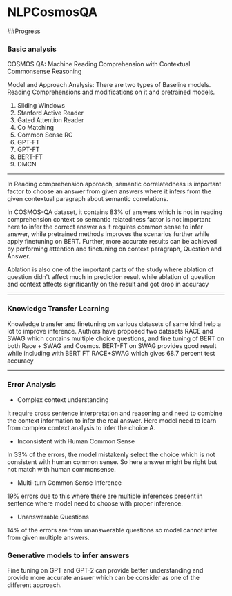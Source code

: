 # NLPCosmosQA

##Progress

### Basic analysis

COSMOS QA: Machine Reading Comprehension with Contextual Commonsense Reasoning

Model and Approach Analysis:
There are two types of Baseline models. Reading Comprehensions and modifications on it and pretrained models.
1.	Sliding Windows
2.	Stanford Active Reader
3.	Gated Attention Reader
4.	Co Matching
5.	Common Sense RC
6.	GPT-FT
7.	GPT-FT
8.	BERT-FT
9.	DMCN

---

In Reading comprehension approach, semantic correlatedness is important factor to choose an answer from given answers where it infers from the given contextual paragraph about semantic correlations. 

In COSMOS-QA dataset, it contains 83% of answers which is not in reading comprehension context so semantic relatedness factor is not important here to infer the correct answer as it requires common sense to infer answer, while pretrained methods improves the scenarios further while apply finetuning on BERT. Further, more accurate results can be achieved by performing attention and finetuning on context paragraph, Question and Answer.

Ablation is also one of the important parts of the study where ablation of question didn't affect much in prediction result while ablation of question and context affects significantly on the result and got drop in accuracy

---

### Knowledge Transfer Learning ###

Knowledge transfer and finetuning on various datasets of same kind help a lot to improve inference. Authors have proposed two datasets RACE and SWAG which contains multiple choice questions, and fine tuning of BERT on both Race + SWAG and Cosmos. BERT-FT on SWAG provides good result while including with BERT FT RACE+SWAG which gives 68.7 percent test accuracy

---

### Error Analysis

* Complex context understanding 

It require cross sentence interpretation and reasoning and need to combine the context information to infer the real answer. Here model need to learn from complex context analysis
to infer the choice A. 


*	Inconsistent with Human Common Sense

In 33% of the errors, the model mistakenly select the choice which is not consistent with human common sense. So here answer might be right but not match with human commonsense.

* Multi-turn Common Sense Inference

19% errors due to this where there are multiple inferences present in sentence where model need to choose with proper inference.

*	Unanswerable Questions

14% of the errors are from unanswerable questions so model cannot infer from given multiple answers.


### Generative models to infer answers ###

Fine tuning on GPT and GPT-2 can provide better understanding and provide more accurate answer which can be consider as one of the different approach.
